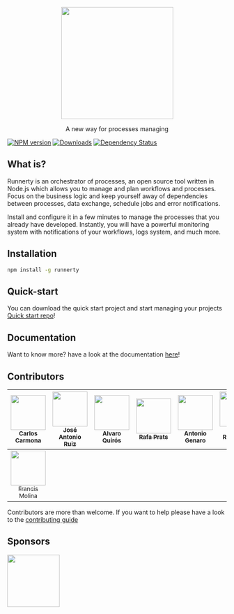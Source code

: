 <p align="center">
  <a href="http://runnerty.io">
    <img height="257" src="https://runnerty.io/assets/header/logo-stroked.png">
  </a>
  <p align="center">A new way for processes managing</p>
</p>

[![NPM version][npm-image]][npm-url] [![Downloads][downloads-image]][npm-url] [![Dependency Status][david-badge]][david-badge-url]

## What is?

Runnerty is an orchestrator of processes, an open source tool written in Node.js which allows you to manage and plan workflows and processes. Focus on the business logic and keep yourself away of dependencies between processes, data exchange, schedule jobs and error notifications.

Install and configure it in a few minutes to manage the processes that you already have developed. Instantly, you will have a powerful monitoring system with notifications of your workflows, logs system, and much more.

## Installation

```bash
npm install -g runnerty
```

## Quick-start

You can download the quick start project and start managing your projects
[Quick start repo](https://github.com/runnerty/runnerty-quick-start)!

[downloads-image]: https://img.shields.io/npm/dm/runnerty.svg
[npm-url]: https://www.npmjs.com/package/runnerty
[npm-image]: https://img.shields.io/npm/v/runnerty.svg
[david-badge]: https://david-dm.org/runnerty/runnerty.svg
[david-badge-url]: https://david-dm.org/runnerty/runnerty

## Documentation

Want to know more? have a look at the documentation [here](http://docs.runnerty.io)!

## Contributors

<!-- ALL-CONTRIBUTORS-LIST:START - Do not remove or modify this section -->

| [<img src="https://avatars0.githubusercontent.com/u/2606030?v=4" width="80px;"/><br /><sub>Carlos Carmona</sub>](https://github.com/CarlosCarmona)<br /> | [<img src="https://avatars3.githubusercontent.com/u/20872950?v=4" width="80px;"/><br /><sub>José Antonio Ruiz</sub>](https://github.com/Jhonsensf)<br /> | [<img src="https://avatars2.githubusercontent.com/u/234613?v=4" width="80px;"/><br /><sub>Alvaro Quirós</sub>](http://coderty.com)<br /> | [<img src="https://avatars1.githubusercontent.com/u/62855?v=4" width="80px;"/><br /><sub>Rafa Prats</sub>](https://github.com/raprav)<br /> | [<img src="https://avatars3.githubusercontent.com/u/15797756?v=4" width="80px;"/><br /><sub>Antonio Genaro</sub>](https://github.com/antoniogenaro)<br /> | [<img src="https://avatars3.githubusercontent.com/u/545420?v=4" width="80px;"/><br /><sub>David Rodríguez López</sub>](http://www.baldboy.es)<br /> | [<img src="https://avatars2.githubusercontent.com/u/20567140?v=4" width="80px;"/><br /><sub>Alberto Gómez</sub>](http://albertogomez.es)<br /> |
| :------------------------------------------------------------------------------------------------------------------------------------------------------: | :------------------------------------------------------------------------------------------------------------------------------------------------------: | :--------------------------------------------------------------------------------------------------------------------------------------: | :-----------------------------------------------------------------------------------------------------------------------------------------: | :-------------------------------------------------------------------------------------------------------------------------------------------------------: | :-------------------------------------------------------------------------------------------------------------------------------------------------: | :--------------------------------------------------------------------------------------------------------------------------------------------: |
|     [<img src="https://avatars0.githubusercontent.com/u/18547138?v=4" width="80px;"/><br /><sub>Francis Molina</sub>](http://www.coderty.com)<br />      |

<!-- ALL-CONTRIBUTORS-LIST:END -->

Contributors are more than welcome. If you want to help please have a look to the [contributing guide](https://github.com/runnerty/runnerty/blob/master/CONTRIBUTING.md)

## Sponsors

<p>
  <a href="http://coderty.com">
    <img height="120" src="https://www.coderty.com/assets/external/coderty.svg">
  </a>
</p>
